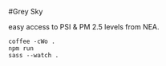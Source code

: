 #Grey Sky

easy access to PSI & PM 2.5 levels from NEA.

    coffee -cWo .
    npm run
    sass --watch .